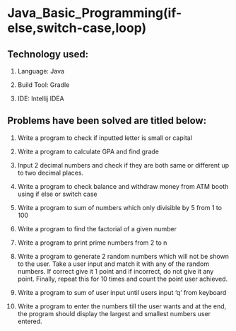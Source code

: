 # Java_Basic_Programming(if-else,switch-case,loop)  
## Technology used:

1. Language:  Java 

2. Build Tool:  Gradle

3. IDE:  Intellij IDEA  


## Problems have been solved are titled below:  

1. Write a program to check if inputted letter is small or capital  

2. Write a program to calculate GPA and find grade  

3. Input 2 decimal numbers and check if they are both same or different up to two decimal places. 

4. Write a program to check balance and withdraw money from ATM booth using if else or switch case  

5. Write a program to sum of numbers which only divisible by 5 from 1 to 100  

6. Write  a program to find the factorial of a given number 

7. Write a program to print prime numbers from 2 to n 

8. Write a program to generate 2 random numbers which will not be shown to the user. Take a user input and match it with any of the random numbers. If correct give it 1 point and if incorrect, do not give it any point. Finally, repeat this for 10 times and count the point user achieved.
9. Write a program to sum of user input until users input ‘q’ from keyboard 

10. Write a program to enter the numbers till the user wants and at the end, the program should display the largest and smallest numbers user entered.
